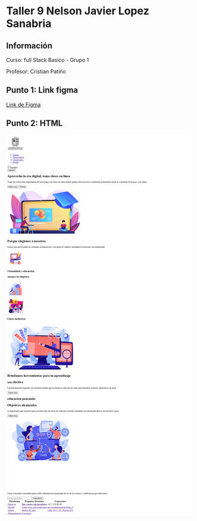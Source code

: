 <h1>Taller 9 Nelson Javier Lopez Sanabria</h1>

<h2> Información</h2>

<p>Curso: full Stack Basico - Grupo 1</p>
<p>Profesor: Cristian Patiño</p>

<h2> Punto 1: Link figma</h2>

<a href="" target="_blank">Link de Figma</a>
<h2> Punto 2: HTML</h2>
<img src="./public/images/html.png" alt="html">

